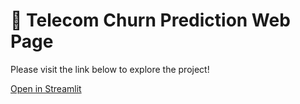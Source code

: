 # 🎈 Telecom Churn Prediction Web Page

Please visit the link below to explore the project!

[Open in Streamlit](https://telecom-churn-590xwb6ti5g.streamlit.app/)

   

